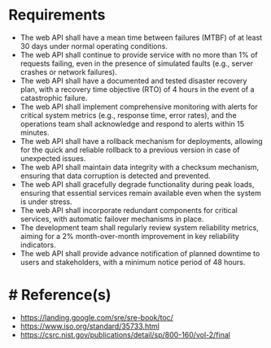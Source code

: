 # Requirements
- The web API shall have a mean time between failures (MTBF) of at least 30 days under normal operating conditions.
- The web API shall continue to provide service with no more than 1% of requests failing, even in the presence of simulated faults (e.g., server crashes or network failures).
- The web API shall have a documented and tested disaster recovery plan, with a recovery time objective (RTO) of 4 hours in the event of a catastrophic failure.
- The web API shall implement comprehensive monitoring with alerts for critical system metrics (e.g., response time, error rates), and the operations team shall acknowledge and respond to alerts within 15 minutes.
- The web API shall have a rollback mechanism for deployments, allowing for the quick and reliable rollback to a previous version in case of unexpected issues.
- The web API shall maintain data integrity with a checksum mechanism, ensuring that data corruption is detected and prevented.
- The web API shall gracefully degrade functionality during peak loads, ensuring that essential services remain available even when the system is under stress.
- The web API shall incorporate redundant components for critical services, with automatic failover mechanisms in place.
- The development team shall regularly review system reliability metrics, aiming for a 2% month-over-month improvement in key reliability indicators.
- The web API shall provide advance notification of planned downtime to users and stakeholders, with a minimum notice period of 48 hours.


# # Reference(s)
- https://landing.google.com/sre/sre-book/toc/
- https://www.iso.org/standard/35733.html
- https://csrc.nist.gov/publications/detail/sp/800-160/vol-2/final